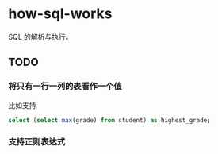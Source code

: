 # how-sql-works

SQL 的解析与执行。

## TODO

### 将只有一行一列的表看作一个值

比如支持

```sql
select (select max(grade) from student) as highest_grade;
```

### 支持正则表达式



